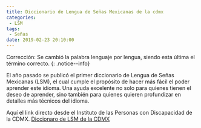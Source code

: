 ```yaml
---
title: Diccionario de Lengua de Señas Mexicanas de la cdmx
categories:
 - LSM
tags:
 - Señas
date: 2019-02-23 20:10:00
---
```

Corrección: Se cambió la palabra lenguaje por lengua, siendo esta última el término correcto.
{: .notice--info}

El año pasado se publicó el primer diccionario de Lengua de Señas Mexicanas (LSM), el cual cumple el propósito de hacer más fácil el poder aprender este idioma. Una ayuda excelente no solo para quienes tienen el deseo de aprender, sino también para quienes quieren profundizar en detalles más técnicos del idioma. 

Aquí el link directo desde el Instituto de las Personas con Discapacidad de la CDMX.
[Diccionaro de LSM de la CDMX][1]

[1]: https://www.indiscapacidad.cdmx.gob.mx/storage/app/uploads/public/5a1/8b3/236/5a18b323662ff236424443.pdf